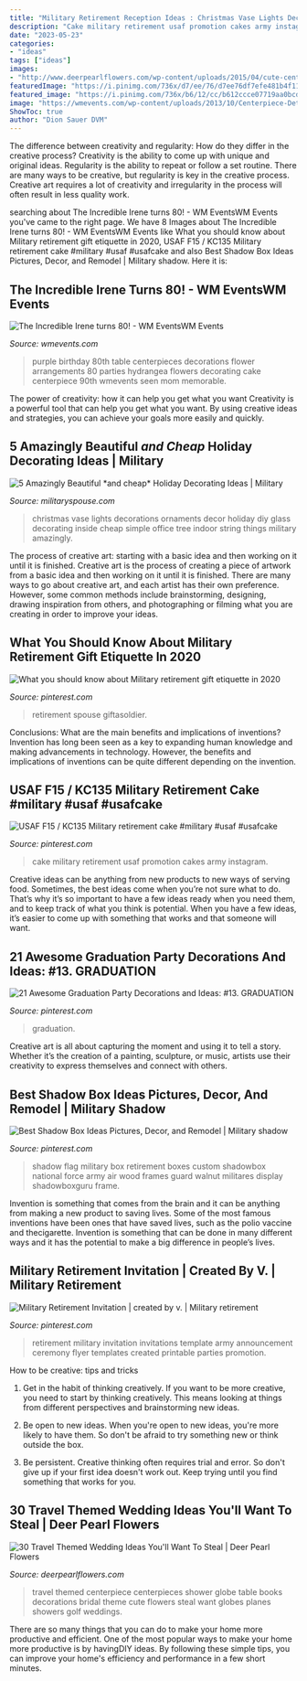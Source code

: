 ```yaml
---
title: "Military Retirement Reception Ideas : Christmas Vase Lights Decorations Ornaments Decor Holiday Diy Glass Decorating Inside Cheap Simple Office Tree Indoor String Things Military Amazingly"
description: "Cake military retirement usaf promotion cakes army instagram"
date: "2023-05-23"
categories:
- "ideas"
tags: ["ideas"]
images:
- "http://www.deerpearlflowers.com/wp-content/uploads/2015/04/cute-centerpiece-with-books-globes-and-planes.jpg"
featuredImage: "https://i.pinimg.com/736x/d7/ee/76/d7ee76df7efe481b4f116fe1d5377fb6.jpg"
featured_image: "https://i.pinimg.com/736x/b6/12/cc/b612ccce07719aa0bcd99158a33a87a8.jpg"
image: "https://wmevents.com/wp-content/uploads/2013/10/Centerpiece-Detail.jpg"
ShowToc: true
author: "Dion Sauer DVM"
---
```



The difference between creativity and regularity: How do they differ in the creative process?
Creativity is the ability to come up with unique and original ideas. Regularity is the ability to repeat or follow a set routine. There are many ways to be creative, but regularity is key in the creative process. Creative art requires a lot of creativity and irregularity in the process will often result in less quality work.

	

		
searching about The Incredible Irene turns 80! - WM EventsWM Events you've came to the right page. We have 8 Images about The Incredible Irene turns 80! - WM EventsWM Events like What you should know about Military retirement gift etiquette in 2020, USAF F15 / KC135 Military retirement cake #military #usaf #usafcake and also Best Shadow Box Ideas Pictures, Decor, and Remodel | Military shadow. Here it is:
		
    
## The Incredible Irene Turns 80! - WM EventsWM Events

<img loading=lazy src="https://wmevents.com/wp-content/uploads/2013/10/Centerpiece-Detail.jpg" onerror="this.onerror=null;this.src='https://tse2.mm.bing.net/th?id=OIP.XTi6z3nq8yAXIWf5pnOCzwHaLH&amp;pid=15.1';" alt="The Incredible Irene turns 80! - WM EventsWM Events">

_Source: wmevents.com_

>purple birthday 80th table centerpieces decorations flower arrangements 80 parties hydrangea flowers decorating cake centerpiece 90th wmevents seen mom memorable. 

	

The power of creativity: how it can help you get what you want
Creativity is a powerful tool that can help you get what you want. By using creative ideas and strategies, you can achieve your goals more easily and quickly.

    
## 5 Amazingly Beautiful *and Cheap* Holiday Decorating Ideas | Military

<img loading=lazy src="https://militaryspouse.com/wp-content/uploads/2012/12/ZVV3w3ojT.jpeg" onerror="this.onerror=null;this.src='https://tse3.mm.bing.net/th?id=OIP.XGj-fRP2LmIyvznU47eo6gHaJ3&amp;pid=15.1';" alt="5 Amazingly Beautiful *and cheap* Holiday Decorating Ideas | Military">

_Source: militaryspouse.com_

>christmas vase lights decorations ornaments decor holiday diy glass decorating inside cheap simple office tree indoor string things military amazingly. 

	

The process of creative art: starting with a basic idea and then working on it until it is finished.
Creative art is the process of creating a piece of artwork from a basic idea and then working on it until it is finished. There are many ways to go about creative art, and each artist has their own preference. However, some common methods include brainstorming, designing, drawing inspiration from others, and photographing or filming what you are creating in order to improve your ideas.

    
## What You Should Know About Military Retirement Gift Etiquette In 2020

<img loading=lazy src="https://i.pinimg.com/736x/d7/ee/76/d7ee76df7efe481b4f116fe1d5377fb6.jpg" onerror="this.onerror=null;this.src='https://tse2.mm.bing.net/th?id=OIP.RUyBMsm9KkjAwZ1Xqng48AHaLH&amp;pid=15.1';" alt="What you should know about Military retirement gift etiquette in 2020">

_Source: pinterest.com_

>retirement spouse giftasoldier. 

	

Conclusions: What are the main benefits and implications of inventions?
Invention has long been seen as a key to expanding human knowledge and making advancements in technology. However, the benefits and implications of inventions can be quite different depending on the invention.

    
## USAF F15 / KC135 Military Retirement Cake #military #usaf #usafcake

<img loading=lazy src="https://i.pinimg.com/736x/b6/12/cc/b612ccce07719aa0bcd99158a33a87a8.jpg" onerror="this.onerror=null;this.src='https://tse4.mm.bing.net/th?id=OIP.gJ1fv3E6ookU5b-m7mltJgHaJQ&amp;pid=15.1';" alt="USAF F15 / KC135 Military retirement cake #military #usaf #usafcake">

_Source: pinterest.com_

>cake military retirement usaf promotion cakes army instagram. 

	

Creative ideas can be anything from new products to new ways of serving food. Sometimes, the best ideas come when you’re not sure what to do. That’s why it’s so important to have a few ideas ready when you need them, and to keep track of what you think is potential. When you have a few ideas, it’s easier to come up with something that works and that someone will want.

    
## 21 Awesome Graduation Party Decorations And Ideas: #13. GRADUATION

<img loading=lazy src="https://i.pinimg.com/736x/a9/47/f2/a947f27c59d2b490b8df30c762568b68.jpg" onerror="this.onerror=null;this.src='https://tse2.mm.bing.net/th?id=OIP.sinQ4BKkYteTM0mnc1mBSwAAAA&amp;pid=15.1';" alt="21 Awesome Graduation Party Decorations and Ideas: #13. GRADUATION">

_Source: pinterest.com_

>graduation. 

	

Creative art is all about capturing the moment and using it to tell a story. Whether it’s the creation of a painting, sculpture, or music, artists use their creativity to express themselves and connect with others.

    
## Best Shadow Box Ideas Pictures, Decor, And Remodel | Military Shadow

<img loading=lazy src="https://i.pinimg.com/736x/7c/4d/27/7c4d277ac488f45492b9a516f7bd4192.jpg" onerror="this.onerror=null;this.src='https://tse2.mm.bing.net/th?id=OIP.RcSprEtyoqxVQsCmE4hTLQHaHa&amp;pid=15.1';" alt="Best Shadow Box Ideas Pictures, Decor, and Remodel | Military shadow">

_Source: pinterest.com_

>shadow flag military box retirement boxes custom shadowbox national force army air wood frames guard walnut militares display shadowboxguru frame. 

	

Invention is something that comes from the brain and it can be anything from making a new product to saving lives. Some of the most famous inventions have been ones that have saved lives, such as the polio vaccine and thecigarette. Invention is something that can be done in many different ways and it has the potential to make a big difference in people’s lives.

    
## Military Retirement Invitation | Created By V. | Military Retirement

<img loading=lazy src="https://i.pinimg.com/736x/37/cd/51/37cd510563d5f350526756e6b7429713--military-retirement-invitations-created-by.jpg" onerror="this.onerror=null;this.src='https://tse1.mm.bing.net/th?id=OIP.5txhG_jni-4-Z19tMnEc-QAAAA&amp;pid=15.1';" alt="Military Retirement Invitation | created by v. | Military retirement">

_Source: pinterest.com_

>retirement military invitation invitations template army announcement ceremony flyer templates created printable parties promotion. 

	

How to be creative: tips and tricks
1. Get in the habit of thinking creatively. If you want to be more creative, you need to start by thinking creatively. This means looking at things from different perspectives and brainstorming new ideas.
2. Be open to new ideas. When you're open to new ideas, you're more likely to have them. So don't be afraid to try something new or think outside the box.

3. Be persistent. Creative thinking often requires trial and error. So don't give up if your first idea doesn't work out. Keep trying until you find something that works for you.

    
## 30 Travel Themed Wedding Ideas You&#039;ll Want To Steal | Deer Pearl Flowers

<img loading=lazy src="http://www.deerpearlflowers.com/wp-content/uploads/2015/04/cute-centerpiece-with-books-globes-and-planes.jpg" onerror="this.onerror=null;this.src='https://tse2.mm.bing.net/th?id=OIP.QoFEq_QljfrftPa5DBhNNQHaLC&amp;pid=15.1';" alt="30 Travel Themed Wedding Ideas You&#039;ll Want To Steal | Deer Pearl Flowers">

_Source: deerpearlflowers.com_

>travel themed centerpiece centerpieces shower globe table books decorations bridal theme cute flowers steal want globes planes showers golf weddings. 

	

There are so many things that you can do to make your home more productive and efficient. One of the most popular ways to make your home more productive is by havingDIY ideas. By following these simple tips, you can improve your home's efficiency and performance in a few short minutes.

